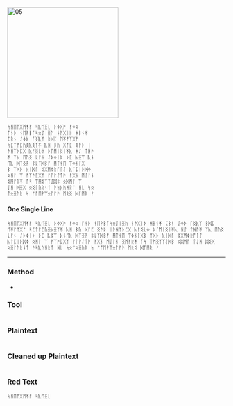 <img src="https://github.com/iBotPeaches/cicada_3301/raw/master/liber_primus/17.jpg" width="256" alt="05">

```
ᛋᚻᛖᚩᚷᛗᛡᚠ ᛋᚣᛖᛝᚳ ᚦᛄᚷᚫ ᚠᛄᛟ
ᚩᚾᚦ ᚾᛖᚹᛒᚪᛋᛟᛇᛁᛝᚢ ᚾᚫᚷᛁᚦ ᚻᛒᚾᛡ
ᛈᛒᚾ ᛇᛄᚦ ᚪᛝᚣᛉ ᛒᛞᛈ ᛖᛡᚠᛉᚷᚠ
ᛋᛈᛏᚠᛈᚢᛝᚣᛝᛉᛡ ᚣᚻ ᛒᚢ ᚷᚩᛈ ᛝᚫᚦ ᛁ
ᚫᚻᛉᚦᛈᚷ ᚣᚠᛝᚳᛄ ᚦᚪᛗᛁᛝᛁᛡᚣ ᚻᛇ ᛏᚻᚫ
ᛡ ᛉᚣ ᛖᚢᛝ ᚳᚠᚾ ᛇᚦᛄᛁᚦ ᚦᛈ ᚣᛝᛠ ᚣᚾ
ᛖᚣ ᛞᛉᛝᚹ ᛒᚳᛉᛞᛒᚠ ᛗᛏᚾᛖ ᛠᛄᚾᛚᚷ
ᛒ ᛉᚷᚦ ᚣᛁᛞᚪ ᛝᚷᛗᛄᚱᚩᛚᛇ ᚣᛏᛈᛁᚦᛞᛄ
ᛟᚻᛚ ᛠ ᚠᛉᚫᛈᚷᛉ ᚠᛚᚹᛇᛏᚫ ᚠᚷᚾ ᛗᛇᛚᚾ
ᛝᛗᚠᚱᛡ ᚪᛋ ᛠᛗᛝᛉᛉᛇᛞᛒ ᛟᛞᛗᚩ ᛠ
ᛇᚻ ᛞᛝᚷ ᛟᛝᛚᚢᚱᚾᛏ ᚫᛋᚣᚢᚻᚱᛏ ᚻᚳ ᛋᛟ
ᛏᛟᛝᚢᚱ ᛋ ᚠᚩᛖᚹᛠᛟᛚᚠᚫ ᛗᚱᛝ ᛞᚪᛗᚱ ᚹ
```

#### One Single Line

```
ᛋᚻᛖᚩᚷᛗᛡᚠ ᛋᚣᛖᛝᚳ ᚦᛄᚷᚫ ᚠᛄᛟ ᚩᚾᚦ ᚾᛖᚹᛒᚪᛋᛟᛇᛁᛝᚢ ᚾᚫᚷᛁᚦ ᚻᛒᚾᛡ ᛈᛒᚾ ᛇᛄᚦ ᚪᛝᚣᛉ ᛒᛞᛈ ᛖᛡᚠᛉᚷᚠ ᛋᛈᛏᚠᛈᚢᛝᚣᛝᛉᛡ ᚣᚻ ᛒᚢ ᚷᚩᛈ ᛝᚫᚦ ᛁᚫᚻᛉᚦᛈᚷ ᚣᚠᛝᚳᛄ ᚦᚪᛗᛁᛝᛁᛡᚣ ᚻᛇ ᛏᚻᚫᛡ ᛉᚣ ᛖᚢᛝ ᚳᚠᚾ ᛇᚦᛄᛁᚦ ᚦᛈ ᚣᛝᛠ ᚣᚾᛖᚣ ᛞᛉᛝᚹ ᛒᚳᛉᛞᛒᚠ ᛗᛏᚾᛖ ᛠᛄᚾᛚᚷᛒ ᛉᚷᚦ ᚣᛁᛞᚪ ᛝᚷᛗᛄᚱᚩᛚᛇ ᚣᛏᛈᛁᚦᛞᛄ ᛟᚻᛚ ᛠ ᚠᛉᚫᛈᚷᛉ ᚠᛚᚹᛇᛏᚫ ᚠᚷᚾ ᛗᛇᛚᚾ ᛝᛗᚠᚱᛡ ᚪᛋ ᛠᛗᛝᛉᛉᛇᛞᛒ ᛟᛞᛗᚩ ᛠᛇᚻ ᛞᛝᚷ ᛟᛝᛚᚢᚱᚾᛏ ᚫᛋᚣᚢᚻᚱᛏ ᚻᚳ ᛋᛟᛏᛟᛝᚢᚱ ᛋ ᚠᚩᛖᚹᛠᛟᛚᚠᚫ ᛗᚱᛝ ᛞᚪᛗᚱ ᚹ
```

---

### Method

*

### Tool

```
```

### Plaintext

```

```

### Cleaned up Plaintext

```

```

### Red Text

```
ᛋᚻᛖᚩᚷᛗᛡᚠ ᛋᚣᛖᛝᚳ
```
